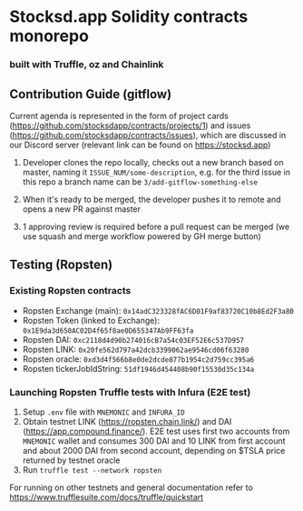 # Stocksd.app Solidity contracts monorepo
### built with Truffle, oz and Chainlink

## Contribution Guide (gitflow)

Current agenda is represented in the form of project cards (https://github.com/stocksdapp/contracts/projects/1) and issues (https://github.com/stocksdapp/contracts/issues), which are discussed in our Discord server (relevant link can be found on https://stocksd.app)

1) Developer clones the repo locally, checks out a new branch based on master, naming it `ISSUE_NUM/some-description`, e.g. for the third issue in this repo a branch name can be `3/add-gitflow-something-else`

2) When it's ready to be merged, the developer pushes it to remote and opens a new PR against master

3) 1 approving review is required before a pull request can be merged (we use squash and merge workflow powered by GH merge button)

## Testing (Ropsten)

### Existing Ropsten contracts 

- Ropsten Exchange (main): `0x14adC323328fAC6D01F9af83720C10b8Ed2F3a80`
- Ropsten Token (linked to Exchange): `0x1E9da3d650AC02D4f65f8ae0D655347Ab9FF63fa`
- Ropsten DAI: `0xc2118d4d90b274016cB7a54c03EF52E6c537D957`
- Ropsten LINK:  `0x20fe562d797a42dcb3399062ae9546cd06f63280`
- Ropsten oracle:  `0xd3d4f566b8e0de2dcde877b1954c2d759cc395a6`
- Ropsten tickerJobIdString: `51df1946d454408b90f15530d35c134a`

### Launching Ropsten Truffle tests with Infura (E2E test)

1. Setup `.env` file with `MNEMONIC` and `INFURA_ID`
2. Obtain testnet LINK (https://ropsten.chain.link/) and DAI (https://app.compound.finance/). E2E test uses first two accounts from `MNEMONIC` wallet and consumes 300 DAI and 10 LINK from first account and about 2000 DAI from second account, depending on $TSLA price returned by testnet oracle
3. Run `truffle test --network ropsten` 

For running on other testnets and general documentation refer to https://www.trufflesuite.com/docs/truffle/quickstart
